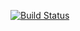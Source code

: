 [![Build Status](https://travis-ci.org/hitode221/shared_ptr.svg?branch=master)](https://github.com/hitode221/shared_ptr)
